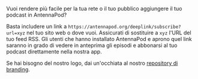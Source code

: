 Vuoi rendere più facile per la tua rete o il tuo pubblico aggiungere il tuo podcast in AntennaPod?

Basta includere un link a `https://antennapod.org/deeplink/subscribe?url=xyz` nel tuo sito web o dove vuoi. Assicurati di sostituire a `xyz` l'URL del tuo feed RSS. Gli utenti che hanno installato AntennaPod e aprono quel link saranno in grado di vedere in anteprima gli episodi e abbonarsi al tuo podcast direttamente nella nostra app.

Se hai bisogno del nostro logo, dai un'occhiata al nostro [repository di branding](https://github.com/AntennaPod/branding).
